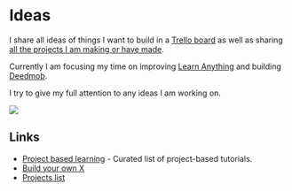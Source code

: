 # Ideas
I share all ideas of things I want to build in a [Trello board](https://trello.com/b/alB1ryRP) as well as sharing [all the projects I am making or have made](https://nikitavoloboev.xyz/projects).

Currently I am focusing my time on improving [Learn Anything](learn-anything.md) and building [Deedmob](https://www.deedmob.com).

I try to give my full attention to any ideas I am working on.

![](https://i.imgur.com/CXLG4IY.jpg)

## Links
- [Project based learning](https://github.com/tuvtran/project-based-learning#readme) - Curated list of project-based tutorials.
- [Build your own X](https://github.com/danistefanovic/build-your-own-x#readme)
- [Projects list](https://github.com/karan/Projects#readme)